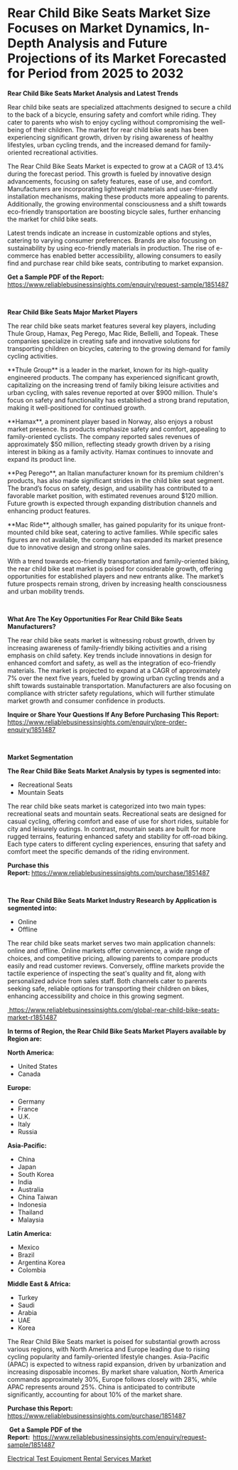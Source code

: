 <p><h1>Rear Child Bike Seats Market Size Focuses on Market Dynamics, In-Depth Analysis and Future Projections of its Market Forecasted for Period from 2025 to 2032</h1></p><p><strong>Rear Child Bike Seats Market Analysis and Latest Trends</strong></p>
<p><p>Rear child bike seats are specialized attachments designed to secure a child to the back of a bicycle, ensuring safety and comfort while riding. They cater to parents who wish to enjoy cycling without compromising the well-being of their children. The market for rear child bike seats has been experiencing significant growth, driven by rising awareness of healthy lifestyles, urban cycling trends, and the increased demand for family-oriented recreational activities.</p><p>The Rear Child Bike Seats Market is expected to grow at a CAGR of 13.4% during the forecast period. This growth is fueled by innovative design advancements, focusing on safety features, ease of use, and comfort. Manufacturers are incorporating lightweight materials and user-friendly installation mechanisms, making these products more appealing to parents. Additionally, the growing environmental consciousness and a shift towards eco-friendly transportation are boosting bicycle sales, further enhancing the market for child bike seats.</p><p>Latest trends indicate an increase in customizable options and styles, catering to varying consumer preferences. Brands are also focusing on sustainability by using eco-friendly materials in production. The rise of e-commerce has enabled better accessibility, allowing consumers to easily find and purchase rear child bike seats, contributing to market expansion.</p></p>
<p><strong>Get a Sample PDF of the Report:&nbsp;</strong> <a href="https://www.reliablebusinessinsights.com/enquiry/request-sample/1851487?utm_campaign=2321&utm_medium=2&utm_source=Github&utm_content=ia&utm_term=26032025&utm_id=rear-child-bike-seats">https://www.reliablebusinessinsights.com/enquiry/request-sample/1851487</a></p>
<p>&nbsp;</p>
<p><strong>Rear Child Bike Seats Major Market Players</strong></p>
<p><p>The rear child bike seats market features several key players, including Thule Group, Hamax, Peg Perego, Mac Ride, Bellelli, and Topeak. These companies specialize in creating safe and innovative solutions for transporting children on bicycles, catering to the growing demand for family cycling activities.</p><p>**Thule Group** is a leader in the market, known for its high-quality engineered products. The company has experienced significant growth, capitalizing on the increasing trend of family biking leisure activities and urban cycling, with sales revenue reported at over $900 million. Thule's focus on safety and functionality has established a strong brand reputation, making it well-positioned for continued growth.</p><p>**Hamax**, a prominent player based in Norway, also enjoys a robust market presence. Its products emphasize safety and comfort, appealing to family-oriented cyclists. The company reported sales revenues of approximately $50 million, reflecting steady growth driven by a rising interest in biking as a family activity. Hamax continues to innovate and expand its product line.</p><p>**Peg Perego**, an Italian manufacturer known for its premium children's products, has also made significant strides in the child bike seat segment. The brand’s focus on safety, design, and usability has contributed to a favorable market position, with estimated revenues around $120 million. Future growth is expected through expanding distribution channels and enhancing product features.</p><p>**Mac Ride**, although smaller, has gained popularity for its unique front-mounted child bike seat, catering to active families. While specific sales figures are not available, the company has expanded its market presence due to innovative design and strong online sales.</p><p>With a trend towards eco-friendly transportation and family-oriented biking, the rear child bike seat market is poised for considerable growth, offering opportunities for established players and new entrants alike. The market’s future prospects remain strong, driven by increasing health consciousness and urban mobility trends.</p></p>
<p>&nbsp;</p>
<p><strong>What Are The Key Opportunities For Rear Child Bike Seats Manufacturers?</strong></p>
<p><p>The rear child bike seats market is witnessing robust growth, driven by increasing awareness of family-friendly biking activities and a rising emphasis on child safety. Key trends include innovations in design for enhanced comfort and safety, as well as the integration of eco-friendly materials. The market is projected to expand at a CAGR of approximately 7% over the next five years, fueled by growing urban cycling trends and a shift towards sustainable transportation. Manufacturers are also focusing on compliance with stricter safety regulations, which will further stimulate market growth and consumer confidence in products.</p></p>
<p><strong>Inquire or Share Your Questions If Any Before Purchasing This Report:</strong> <a href="https://www.reliablebusinessinsights.com/enquiry/pre-order-enquiry/1851487?utm_campaign=2321&utm_medium=2&utm_source=Github&utm_content=ia&utm_term=26032025&utm_id=rear-child-bike-seats">https://www.reliablebusinessinsights.com/enquiry/pre-order-enquiry/1851487</a></p>
<p>&nbsp;</p>
<p><strong>Market Segmentation</strong></p>
<p><strong>The Rear Child Bike Seats Market Analysis by types is segmented into:</strong></p>
<p><ul><li>Recreational Seats</li><li>Mountain Seats</li></ul></p>
<p><p>The rear child bike seats market is categorized into two main types: recreational seats and mountain seats. Recreational seats are designed for casual cycling, offering comfort and ease of use for short rides, suitable for city and leisurely outings. In contrast, mountain seats are built for more rugged terrains, featuring enhanced safety and stability for off-road biking. Each type caters to different cycling experiences, ensuring that safety and comfort meet the specific demands of the riding environment.</p></p>
<p><strong>Purchase this Report:&nbsp;</strong><a href="https://www.reliablebusinessinsights.com/purchase/1851487?utm_campaign=2321&utm_medium=2&utm_source=Github&utm_content=ia&utm_term=26032025&utm_id=rear-child-bike-seats">https://www.reliablebusinessinsights.com/purchase/1851487</a></p>
<p>&nbsp;</p>
<p><strong>The Rear Child Bike Seats Market Industry Research by Application is segmented into:</strong></p>
<p><ul><li>Online</li><li>Offline</li></ul></p>
<p><p>The rear child bike seats market serves two main application channels: online and offline. Online markets offer convenience, a wide range of choices, and competitive pricing, allowing parents to compare products easily and read customer reviews. Conversely, offline markets provide the tactile experience of inspecting the seat's quality and fit, along with personalized advice from sales staff. Both channels cater to parents seeking safe, reliable options for transporting their children on bikes, enhancing accessibility and choice in this growing segment.</p></p>
<p><a href="https://www.reliablebusinessinsights.com/global-rear-child-bike-seats-market-r1851487?utm_campaign=2321&utm_medium=2&utm_source=Github&utm_content=ia&utm_term=26032025&utm_id=rear-child-bike-seats">&nbsp;https://www.reliablebusinessinsights.com/global-rear-child-bike-seats-market-r1851487</a></p>
<p><strong>In terms of Region, the Rear Child Bike Seats Market Players available by Region are:</strong></p>
<p>
    <p> <strong> North America: </strong>
        <ul>
            <li>United States</li>
            <li>Canada</li>
        </ul>
        </p> 
    <p> <strong> Europe: </strong>
        <ul>
            <li>Germany</li>
            <li>France</li>
            <li>U.K.</li>
            <li>Italy</li>
            <li>Russia</li>
        </ul>
        </p> 
    <p> <strong> Asia-Pacific: </strong>
        <ul>
            <li>China</li>
            <li>Japan</li>
            <li>South Korea</li>
            <li>India</li>
            <li>Australia</li>
            <li>China Taiwan</li>
            <li>Indonesia</li>
            <li>Thailand</li>
            <li>Malaysia</li>
        </ul>
        </p> 
    <p> <strong> Latin America: </strong>
        <ul>
            <li>Mexico</li>
            <li>Brazil</li>
            <li>Argentina Korea</li>
            <li>Colombia</li>
        </ul>
        </p> 
    <p> <strong> Middle East & Africa: </strong>
        <ul>
            <li>Turkey</li>
            <li>Saudi</li>
            <li>Arabia</li>
            <li>UAE</li>
            <li>Korea</li>
        </ul>
    </p>
    </p>
<p><p>The Rear Child Bike Seats market is poised for substantial growth across various regions, with North America and Europe leading due to rising cycling popularity and family-oriented lifestyle changes. Asia-Pacific (APAC) is expected to witness rapid expansion, driven by urbanization and increasing disposable incomes. By market share valuation, North America commands approximately 30%, Europe follows closely with 28%, while APAC represents around 25%. China is anticipated to contribute significantly, accounting for about 10% of the market share.</p></p>
<p><strong>Purchase this Report: </strong><a href="https://www.reliablebusinessinsights.com/purchase/1851487?utm_campaign=2321&utm_medium=2&utm_source=Github&utm_content=ia&utm_term=26032025&utm_id=rear-child-bike-seats">https://www.reliablebusinessinsights.com/purchase/1851487</a></p>
<p>&nbsp;<strong>Get a Sample PDF of the Report:&nbsp;&nbsp;</strong><a href="https://www.reliablebusinessinsights.com/enquiry/request-sample/1851487?utm_campaign=2321&utm_medium=2&utm_source=Github&utm_content=ia&utm_term=26032025&utm_id=rear-child-bike-seats">https://www.reliablebusinessinsights.com/enquiry/request-sample/1851487</a></p>
<p><strong></strong></p>
<p><p><a href="https://github.com/maclarensidney/Market-Research-Report-List-1/blob/main/electrical-test-equipment-rental-services-market.md?utm_campaign=2321&utm_medium=2&utm_source=Github&utm_content=ia&utm_term=26032025&utm_id=rear-child-bike-seats">Electrical Test Equipment Rental Services Market</a></p></p>